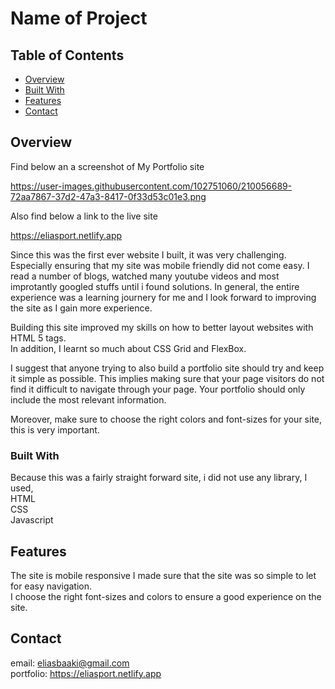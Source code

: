 # Name of Project

## Table of Contents

- [Overview](#overview)
- [Built With](#built-with)
- [Features](#features)
- [Contact](#contact)

## Overview

<!-- TODO: Add a screenshot of the live project.![Screenshot (7)



    1. Link to a 'live demo.'
    2. Describe your overall experience in a couple of sentences.
    3. List a few specific technical things that you learned or improved on.
    4. Share any other tips or guidance for others attempting this or something similar.
 -->
 Find below an a screenshot of My Portfolio site   
 
 https://user-images.githubusercontent.com/102751060/210056689-72aa7867-37d2-47a3-8417-0f33d53c01e3.png
 
 Also find below a link to the live site  
 
 https://eliasport.netlify.app
 
 Since this was the first ever website I built, it was very challenging.
 Especially ensuring that my site was mobile friendly did not come easy. I read a number of blogs, watched many 
 youtube videos and most improtantly googled stuffs until i found solutions. In general, the entire experience was a learning journery for me and I look forward to  improving the site as I gain more experience.   

Building this site improved my skills on how to better layout websites with HTML 5 tags.  
In addition, I learnt so much about CSS Grid and FlexBox.  

I suggest that anyone trying to also build a portfolio site should try and keep it simple as possible. This implies making sure that your page visitors do not find it difficult to navigate through your page.
Your portfolio should only include the most relevant information.  

Moreover, make sure to choose the right colors and font-sizes for your site, this is very important.  


### Built With

Because this was a fairly straight forward site, i did not use any library, I used,  
HTML  
CSS  
Javascript  


## Features

<!-- TODO: List what specific 'user problems' that this application solves. -->
The site is mobile responsive
I made sure that the site was so simple to let for easy navigation.  
I choose the right font-sizes and colors to ensure a good experience on the site.  

## Contact

email: eliasbaaki@gmail.com  
portfolio: https://eliasport.netlify.app  


